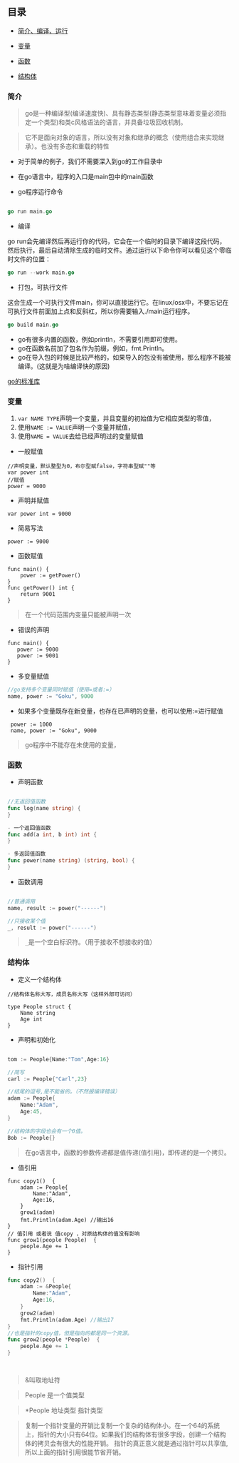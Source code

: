 
## 目录


- [简介、编译、运行](#简介)

- [变量](#变量)

- [函数](#函数)

- [结构体](结构体)





### 简介


> go是一种编译型(编译速度快)、具有静态类型(静态类型意味着变量必须指定一个类型)和类c风格语法的语言，并具备垃圾回收机制。

> 它不是面向对象的语言，所以没有对象和继承的概念（使用组合来实现继承）。也没有多态和重载的特性



- 对于简单的例子，我们不需要深入到go的工作目录中

- 在go语言中，程序的入口是main包中的main函数

- go程序运行命令

```go

go run main.go

```

- 编译

go run会先编译然后再运行你的代码，它会在一个临时的目录下编译这段代码，然后执行，最后自动清除生成的临时文件。通过运行以下命令你可以看见这个零临时文件的位置：

```go
go run --work main.go

```

- 打包，可执行文件

这会生成一个可执行文件main，你可以直接运行它。在linux/osx中，不要忘记在可执行文件前面加上点和反斜杠，所以你需要输入./main运行程序。

```go
go build main.go
```

- go有很多内置的函数，例如println，不需要引用即可使用。
- go在函数名前加了包名作为前缀，例如，fmt.Println。
- go在导入包的时候是比较严格的，如果导入的包没有被使用，那么程序不能被编译。(这就是为啥编译快的原因)


[go的标准库](https://golang.org/pkg/)



### 变量

1. `var NAME TYPE`声明一个变量，并且变量的初始值为它相应类型的零值，
1. 使用`NAME := VALUE`声明一个变量并赋值，
1. 使用`NAME = VALUE`去给已经声明过的变量赋值


- 一般赋值

```
//声明变量，默认整型为0，布尔型赋false，字符串型赋""等
var power int
//赋值
power = 9000

```

- 声明并赋值

```
var power int = 9000
```
- 简易写法
```
power := 9000
```
- 函数赋值
```
func main() {
    power := getPower()
}
func getPower() int {
    return 9001
}
```

> 在一个代码范围内变量只能被声明一次

- 错误的声明

```
func main() {
   power := 9000
   power := 9001
}

```



- 多变量赋值


```go
//go支持多个变量同时赋值（使用=或者:=）
name, power := "Goku", 9000

```
- 如果多个变量既存在新变量，也存在已声明的变量，也可以使用:=进行赋值

```
 power := 1000
 name, power := "Goku", 9000

```




> go程序中不能存在未使用的变量，




### 函数

- 声明函数

```go

//无返回值函数
func log(name string) {
}

- 一个返回值函数
func add(a int, b int) int {
}

- 多返回值函数
func power(name string) (string, bool) {
}
```

- 函数调用

```go

//普通调用
name, result := power("------")

//只接收某个值
_, result := power("------")

```

>`_`是一个空白标识符。（用于接收不想接收的值）



### 结构体


- 定义一个结构体

```
//结构体名称大写，成员名称大写（这样外部可访问）

type People struct {
	Name string
	Age int
}

```

- 声明和初始化

```go

tom := People{Name:"Tom",Age:16}

//简写
carl := People{"Carl",23}

//结尾的逗号,是不能省的。（不然报编译错误）
adam := People{
    Name:"Adam",
    Age:45,
}

//结构体的字段也会有一个0值。
Bob := People{}

```



> 在go语言中，函数的参数传递都是值传递(值引用)，即传递的是一个拷贝。

- 值引用

```
func copy1()  {
	adam := People{
		Name:"Adam",
		Age:16,
	}
	grow1(adam)
	fmt.Println(adam.Age) //输出16
}
// 值引用 或者说 值copy ，对原结构体的值没有影响
func grow1(people People)  {
	people.Age += 1
}

```

- 指针引用

```go
func copy2()  {
	adam := &People{
		Name:"Adam",
		Age:16,
	}
	grow2(adam)
	fmt.Println(adam.Age) //输出17
}
//也是指针的copy值，但是指向的都是同一个资源。
func grow2(people *People)  {
	people.Age += 1
}




```
> &叫取地址符

> People 是一个值类型

> *People 地址类型 指针类型

> 复制一个指针变量的开销比复制一个复杂的结构体小。在一个64的系统上，指针的大小只有64位。如果我们的结构体有很多字段，创建一个结构体的拷贝会有很大的性能开销。
指针的真正意义就是通过指针可以共享值,所以上面的指针引用很能节省开销。








